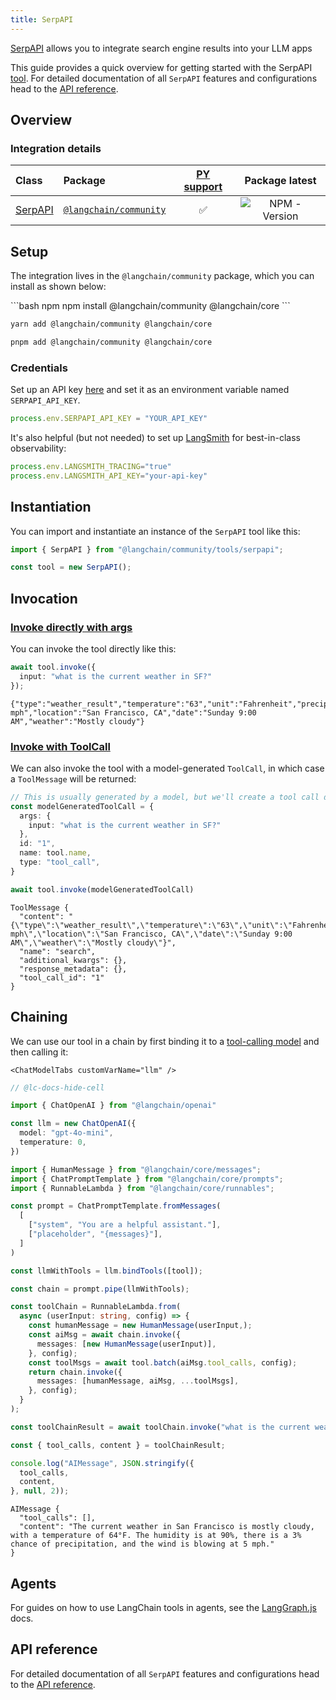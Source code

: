 ```yaml
---
title: SerpAPI
---
```


[SerpAPI](https://serpapi.com/) allows you to integrate search engine results into your LLM apps

This guide provides a quick overview for getting started with the SerpAPI [tool](/oss/integrations/tools/). For detailed documentation of all `SerpAPI` features and configurations head to the [API reference](https://api.js.langchain.com/classes/_langchain_community.tools_serpapi.SerpAPI.html).

## Overview

### Integration details

| Class | Package | [PY support](https://python.langchain.com/docs/integrations/tools/serpapi/) | Package latest |
| :--- | :--- | :---: | :---: |
| [SerpAPI](https://api.js.langchain.com/classes/_langchain_community.tools_serpapi.SerpAPI.html) | [`@langchain/community`](https://www.npmjs.com/package/@langchain/community) | ✅ |  ![NPM - Version](https://img.shields.io/npm/v/@langchain/community?style=flat-square&label=%20&) |

## Setup

The integration lives in the `@langchain/community` package, which you can install as shown below:

<CodeGroup>
```bash npm
npm install @langchain/community @langchain/core
```

```bash yarn
yarn add @langchain/community @langchain/core
```

```bash pnpm
pnpm add @langchain/community @langchain/core
```
</CodeGroup>

### Credentials

Set up an API key [here](https://serpapi.com/) and set it as an environment variable named `SERPAPI_API_KEY`.

```typescript
process.env.SERPAPI_API_KEY = "YOUR_API_KEY"
```

It's also helpful (but not needed) to set up [LangSmith](https://smith.langchain.com/) for best-in-class observability:

```typescript
process.env.LANGSMITH_TRACING="true"
process.env.LANGSMITH_API_KEY="your-api-key"
```

## Instantiation

You can import and instantiate an instance of the `SerpAPI` tool like this:

```typescript
import { SerpAPI } from "@langchain/community/tools/serpapi";

const tool = new SerpAPI();
```

## Invocation

### [Invoke directly with args](/oss/concepts/#invoke-with-just-the-arguments)

You can invoke the tool directly like this:

```typescript
await tool.invoke({
  input: "what is the current weather in SF?"
});
```

```output
{"type":"weather_result","temperature":"63","unit":"Fahrenheit","precipitation":"3%","humidity":"91%","wind":"5 mph","location":"San Francisco, CA","date":"Sunday 9:00 AM","weather":"Mostly cloudy"}
```

### [Invoke with ToolCall](/oss/concepts/#invoke-with-toolcall)

We can also invoke the tool with a model-generated `ToolCall`, in which case a `ToolMessage` will be returned:

```typescript
// This is usually generated by a model, but we'll create a tool call directly for demo purposes.
const modelGeneratedToolCall = {
  args: {
    input: "what is the current weather in SF?"
  },
  id: "1",
  name: tool.name,
  type: "tool_call",
}

await tool.invoke(modelGeneratedToolCall)
```

```output
ToolMessage {
  "content": "{\"type\":\"weather_result\",\"temperature\":\"63\",\"unit\":\"Fahrenheit\",\"precipitation\":\"3%\",\"humidity\":\"91%\",\"wind\":\"5 mph\",\"location\":\"San Francisco, CA\",\"date\":\"Sunday 9:00 AM\",\"weather\":\"Mostly cloudy\"}",
  "name": "search",
  "additional_kwargs": {},
  "response_metadata": {},
  "tool_call_id": "1"
}
```

## Chaining

We can use our tool in a chain by first binding it to a [tool-calling model](/oss/how-to/tool_calling/) and then calling it:

```{=mdx}
<ChatModelTabs customVarName="llm" />
```

```typescript
// @lc-docs-hide-cell

import { ChatOpenAI } from "@langchain/openai"

const llm = new ChatOpenAI({
  model: "gpt-4o-mini",
  temperature: 0,
})
```

```typescript
import { HumanMessage } from "@langchain/core/messages";
import { ChatPromptTemplate } from "@langchain/core/prompts";
import { RunnableLambda } from "@langchain/core/runnables";

const prompt = ChatPromptTemplate.fromMessages(
  [
    ["system", "You are a helpful assistant."],
    ["placeholder", "{messages}"],
  ]
)

const llmWithTools = llm.bindTools([tool]);

const chain = prompt.pipe(llmWithTools);

const toolChain = RunnableLambda.from(
  async (userInput: string, config) => {
    const humanMessage = new HumanMessage(userInput,);
    const aiMsg = await chain.invoke({
      messages: [new HumanMessage(userInput)],
    }, config);
    const toolMsgs = await tool.batch(aiMsg.tool_calls, config);
    return chain.invoke({
      messages: [humanMessage, aiMsg, ...toolMsgs],
    }, config);
  }
);

const toolChainResult = await toolChain.invoke("what is the current weather in sf?");
```

```typescript
const { tool_calls, content } = toolChainResult;

console.log("AIMessage", JSON.stringify({
  tool_calls,
  content,
}, null, 2));
```

```output
AIMessage {
  "tool_calls": [],
  "content": "The current weather in San Francisco is mostly cloudy, with a temperature of 64°F. The humidity is at 90%, there is a 3% chance of precipitation, and the wind is blowing at 5 mph."
}
```

## Agents

For guides on how to use LangChain tools in agents, see the [LangGraph.js](https://langchain-ai.github.io/langgraphjs/) docs.

## API reference

For detailed documentation of all `SerpAPI` features and configurations head to the [API reference](https://api.js.langchain.com/classes/_langchain_community.tools_serpapi.SerpAPI.html).
